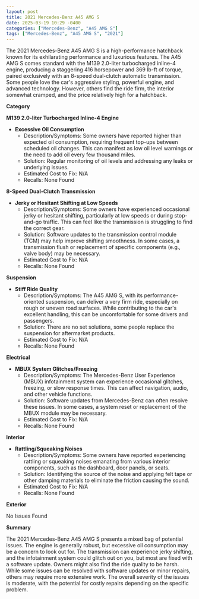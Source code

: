 ```yaml
---
layout: post
title: 2021 Mercedes-Benz A45 AMG S
date: 2025-03-19 10:29 -0400
categories: ["Mercedes-Benz", "A45 AMG S"]
tags: ["Mercedes-Benz", "A45 AMG S", "2021"]
---
```

The 2021 Mercedes-Benz A45 AMG S is a high-performance hatchback known for its exhilarating performance and luxurious features. The A45 AMG S comes standard with the M139 2.0-liter turbocharged inline-4 engine, producing a staggering 416 horsepower and 369 lb-ft of torque, paired exclusively with an 8-speed dual-clutch automatic transmission. Some people love the car's aggressive styling, powerful engine, and advanced technology. However, others find the ride firm, the interior somewhat cramped, and the price relatively high for a hatchback.

**Category**

**M139 2.0-liter Turbocharged Inline-4 Engine**

*   **Excessive Oil Consumption**
    *   Description/Symptoms: Some owners have reported higher than expected oil consumption, requiring frequent top-ups between scheduled oil changes. This can manifest as low oil level warnings or the need to add oil every few thousand miles.
    *   Solution: Regular monitoring of oil levels and addressing any leaks or underlying issues.
    *   Estimated Cost to Fix: N/A
    *   Recalls: None Found

**8-Speed Dual-Clutch Transmission**

*   **Jerky or Hesitant Shifting at Low Speeds**
    *   Description/Symptoms: Some owners have experienced occasional jerky or hesitant shifting, particularly at low speeds or during stop-and-go traffic. This can feel like the transmission is struggling to find the correct gear.
    *   Solution: Software updates to the transmission control module (TCM) may help improve shifting smoothness. In some cases, a transmission flush or replacement of specific components (e.g., valve body) may be necessary.
    *   Estimated Cost to Fix: N/A
    *   Recalls: None Found

**Suspension**

*   **Stiff Ride Quality**
    *   Description/Symptoms: The A45 AMG S, with its performance-oriented suspension, can deliver a very firm ride, especially on rough or uneven road surfaces. While contributing to the car's excellent handling, this can be uncomfortable for some drivers and passengers.
    *   Solution: There are no set solutions, some people replace the suspension for aftermarket products.
    *   Estimated Cost to Fix: N/A
    *   Recalls: None Found

**Electrical**

*   **MBUX System Glitches/Freezing**
    *   Description/Symptoms: The Mercedes-Benz User Experience (MBUX) infotainment system can experience occasional glitches, freezing, or slow response times. This can affect navigation, audio, and other vehicle functions.
    *   Solution: Software updates from Mercedes-Benz can often resolve these issues. In some cases, a system reset or replacement of the MBUX module may be necessary.
    *   Estimated Cost to Fix: N/A
    *   Recalls: None Found

**Interior**

*   **Rattling/Squeaking Noises**
    *   Description/Symptoms: Some owners have reported experiencing rattling or squeaking noises emanating from various interior components, such as the dashboard, door panels, or seats.
    *   Solution: Identifying the source of the noise and applying felt tape or other damping materials to eliminate the friction causing the sound.
    *   Estimated Cost to Fix: N/A
    *   Recalls: None Found

**Exterior**

No Issues Found

**Summary**

The 2021 Mercedes-Benz A45 AMG S presents a mixed bag of potential issues. The engine is generally robust, but excessive oil consumption may be a concern to look out for. The transmission can experience jerky shifting, and the infotainment system could glitch out on you, but most are fixed with a software update. Owners might also find the ride quality to be harsh. While some issues can be resolved with software updates or minor repairs, others may require more extensive work. The overall severity of the issues is moderate, with the potential for costly repairs depending on the specific problem.

